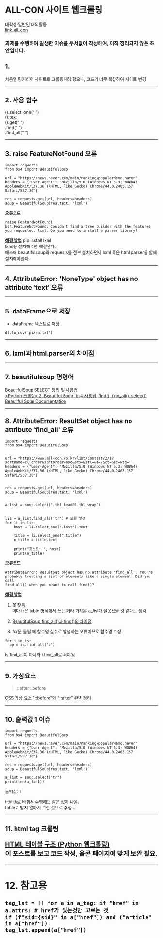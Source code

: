 # ALL-CON 사이트 웹크롤링
대학생·일반인 대외활동   
[link_all_con](https://www.all-con.co.kr/list/contest/2/1?sortname=cl_order&sortorder=asc&stx=&sfl=&t=2&ct=&sc=&tg=)   

   
### 과제를 수행하며 발생한 이슈를 두서없이 작성하여, 아직 정리되지 않은 초안입니다.

   
## 1.
처음엔 링커리어 사이트로 크롤링하려 했으나, 코드가 너무 복잡하여 사이트 변경   
   
   
---

## 2. 사용 함수
().select_one(“   “)   
().text   
().get(“   “)   
.find(“   “)   
.find_all(“   “)   
   
   
---

## 3. raise FeatureNotFound 오류
```
import requests
from bs4 import BeautifulSoup

url = "https://news.naver.com/main/ranking/popularMemo.naver" 
headers = {"User-Agent": "Mozilla/5.0 (Windows NT 6.3; WOW64) AppleWebKit/537.36 (KHTML, like Gecko) Chrome/44.0.2403.157 Safari/537.36"}

res = requests.get(url, headers=headers)
soup = BeautifulSoup(res.text, 'lxml')
```
   
<u>**오류코드**</u>
```
raise FeatureNotFound(
bs4.FeatureNotFound: Couldn't find a tree builder with the features you requested: lxml. Do you need to install a parser library?
```
   
<u>**해결 방법**</u>
pip install lxml   
lxml을 설치해주면 해결된다.   
애초에 beautifulsoup와 requests를 전부 설치하면서 lxml 혹은 html.parser을 함께 설치해야한다.   
   
    
---

## 4. AttributeError: 'NoneType' object has no attribute 'text' 오류
   
   
---

## 5. dataFrame으로 저장
- dataFrame 텍스트로 저장
```
df.to_csv('pizza.txt')
```
   
   
---

## 6. lxml과 html.parser의 차이점
   
   
   
---

## 7. beautifulsoup 명령어
[BeautifulSoup SELECT 정리 및 사용법](https://pythonblog.co.kr/coding/11/)   
[<Python 크롤링> 2. Beautiful Soup, bs4 사용법, find(), find_all(), select()](https://parkjh7764.tistory.com/139)   
[Beautiful Soup Documentation](https://www.crummy.com/software/BeautifulSoup/bs4/doc/)   
   
   
---

## 8. AttributeError: ResultSet object has no attribute 'find_all' 오류
```
import requests
from bs4 import BeautifulSoup


url = "https://www.all-con.co.kr/list/contest/2/1?sortname=cl_order&sortorder=asc&stx=&sfl=&t=2&ct=&sc=&tg="
headers = {"User-Agent": "Mozilla/5.0 (Windows NT 6.3; WOW64) AppleWebKit/537.36 (KHTML, like Gecko) Chrome/44.0.2403.157 Safari/537.36"}


res = requests.get(url, headers=headers)
soup = BeautifulSoup(res.text, 'lxml')


a_list = soup.select(".tbl_head01 tbl_wrap")


lis = a_list.find_all('tr') # 오류 발생
for li in lis:
    host = li.select_one(".host").text
   
    title = li.select_one(".title")
    n_title = title.text
   
    print("호스트: ", host)
    print(n_title)
```
   
<u>**오류코드**</u>   
```
AttributeError: ResultSet object has no attribute 'find_all'. You're probably treating a list of elements like a single element. Did you call 
find_all() when you meant to call find()?
```
   
<u>**해결 방법**</u>   
1. 못 찾음   
아마 tr은 table 형식에서 쓰는 거라 가져온 a_list가 잘못됐을 것 같다는 생각.
   
   
2. [BeautifulSoup find_all()과 find()의 차이점](https://m.blog.naver.com/PostView.naver?isHttpsRedirect=true&blogId=dydgus092&logNo=221151686143)   
   
   
3. for문 돌릴 때 함수명 실수로 발생하는 오류이므로 함수명 수정
```
for i in is:
  ap = is.find_all('a')
```
is.find_all이 아니라 i.find_all로 써야됨   
   
   
---

## 9. 가상요소
> ::after
> ::before
   
[CSS 가상 요소 "::before"와 "::after" 완벽 정리](https://blogpack.tistory.com/1025)   
   
    
---

## 10. 출력값 1 이슈
```
import requests
from bs4 import BeautifulSoup

url = "https://news.naver.com/main/ranking/popularMemo.naver" 
headers = {"User-Agent": "Mozilla/5.0 (Windows NT 6.3; WOW64) AppleWebKit/537.36 (KHTML, like Gecko) Chrome/44.0.2403.157 Safari/537.36"}

res = requests.get(url, headers=headers)
soup = BeautifulSoup(res.text, 'lxml')

a_list = soup.select("tr")
print(len(a_list))
```
출력값: 1   
   
tr을 th로 바꿔서 수행해도 같은 값이 나옴.   
table로 받지 않아서 그런 것으로 추정...   
   
   
---

## 11. html <table> tag 크롤링
[HTML 테이블 구조 (Python 웹크롤링)](https://greendreamtrre.tistory.com/194)   
이 포스트를 보고 코드 작성, 올콘 페이지에 맞게 보완 필요.   
   
   
---

## 12. 참고용
```
tag_lst = [] for a in a_tag: if "href" in a.attrs: # href가 있는것만 고르는 것 
if (f"sid={sid}" in a["href"]) and ("article" in a["href"]):
tag_lst.append(a["href"])
```
